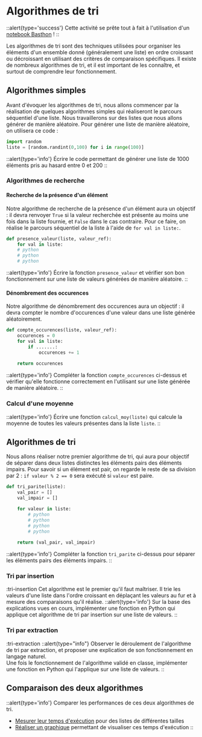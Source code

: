 # Algorithmes de tri

::alert{type='success'}
Cette activité se prête tout à fait à l'utilisation d'un [notebook Basthon](https://notebook.basthon.fr/) !
::

Les algorithmes de tri sont des techniques utilisées pour organiser les éléments d'un ensemble donné (généralement une liste) en ordre croissant ou décroissant en utilisant des critères de comparaison spécifiques. Il existe de nombreux algorithmes de tri, et il est important de les connaître, et surtout de comprendre leur fonctionnement.

## Algorithmes simples
Avant d'évoquer les algorithmes de tri, nous allons commencer par la réalisation de quelques algorithmes simples qui réaliseront le parcours séquentiel d'une liste. Nous travaillerons sur des listes que nous allons générer de manière aléatoire. Pour générer une liste de manière aléatoire, on utilisera ce code :

```py
import random
liste = [random.randint(0,100) for i in range(100)]
```

::alert{type='info'}
Écrire le code permettant de générer une liste de 1000 éléments pris au hasard entre 0 et 200
::

### Algorithmes de recherche
#### Recherche de la présence d'un élément
Notre algorithme de recherche de la présence d'un élément aura un objectif : il devra renvoyer `True` si la valeur recherchée est présente au moins une fois dans la liste fournie, et `False` dans le cas contraire.  Pour ce faire, on réalise le parcours séquentiel de la liste à l'aide de `for val in liste:`.

```py
def presence_valeur(liste, valeur_ref):
    for val in liste:
    # python
    # python
    # python
```

::alert{type='info'}
Écrire la fonction `presence_valeur` et vérifier son bon fonctionnement sur une liste de valeurs générées de manière aléatoire.
::

#### Dénombrement des occurences
Notre algorithme de dénombrement des occurences aura un objectif : il devra compter le nombre d'occurences d'une valeur dans une liste générée aléatoirement.

```py
def compte_occurences(liste, valeur_ref):
    occurences = 0
    for val in liste:
        if .......:
            occurences += 1
    
    return occurences
```

::alert{type='info'}
Compléter la fonction `compte_occurences` ci-dessus et vérifier qu'elle fonctionne correctement en l'utilisant sur une liste générée de manière aléatoire.
::

### Calcul d'une moyenne
::alert{type='info'}
Écrire une fonction `calcul_moy(liste)` qui calcule la moyenne de toutes les valeurs présentes dans la liste `liste`.
::

## Algorithmes de tri
Nous allons réaliser notre premier algorithme de tri, qui aura pour objectif de séparer dans deux listes distinctes les éléments pairs des éléments impairs. Pour savoir si un élément est pair, on regarde le reste de sa division par 2 : `if valeur % 2 == 0` sera exécuté si `valeur` est paire.

```py
def tri_parite(liste):
    val_pair = []
    val_impair = []

    for valeur in liste:
        # python
        # python
        # python
        # python
    
    return (val_pair, val_impair)
```

::alert{type='info'}
Compléter la fonction `tri_parite` ci-dessus pour séparer les éléments pairs des éléments impairs.
::

### Tri par insertion
:tri-insertion
Cet algorithme est le premier qu'il faut maîtriser. Il trie les valeurs d'une liste dans l'ordre croissant en déplaçant les valeurs au fur et à mesure des comparaisons qu'il réalise.
::alert{type='info'}
Sur la base des explications vues en cours, implémenter une fonction en Python qui applique cet algorithme de tri par insertion sur une liste de valeurs.
::

### Tri par extraction
:tri-extraction
::alert{type="info"}
Observer le déroulement de l'algorithme de tri par extraction, et proposer une explication de son fonctionnement en langage naturel.  
Une fois le fonctionnement de l'algorithme validé en classe, implémenter une fonction en Python qui l'applique sur une liste de valeurs.
::

## Comparaison des deux algorithmes
::alert{type='info'}
Comparer les performances de ces deux algorithmes de tri.
- [Mesurer leur temps d'exécution](/nsi/algorithmique/eval-algo) pour des listes de différentes tailles
- [Réaliser un graphique](/nsi/algorithmique/graphique-matplotlib) permettant de visualiser ces temps d'exécution
::

